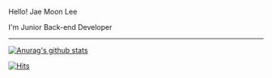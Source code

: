 Hello!  Jae Moon Lee

I'm Junior Back-end Developer


---

[![Anurag's github stats](https://github-readme-stats.vercel.app/api?username=jaemoon406)](https://github.com/jaemoon406/jaemoon406)

[![Hits](https://hits.seeyoufarm.com/api/count/incr/badge.svg?url=https%3A%2F%2Fgithub.com%2Fjaemoon406&count_bg=%2379C83D&title_bg=%23555555&icon=&icon_color=%23E7E7E7&title=hits&edge_flat=true)](https://hits.seeyoufarm.com)

